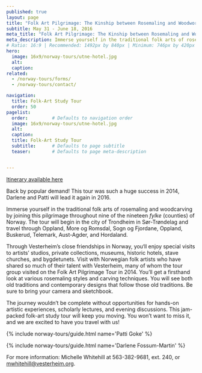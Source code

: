 ```yaml
---
published: true
layout: page
title: "Folk Art Pilgrimage: The Kinship between Rosemaling and Woodworking"
subtitle: May 31 - June 18, 2016 
meta_title: "Folk Art Pilgrimage: The Kinship between Rosemaling and Woodworking"
meta_description: Immerse yourself in the traditional folk arts of rosemaling and woodcarving on a pilgrimage through nine counties of Norway. 
# Ratio: 16:9 | Recommended: 1492px by 840px | Minimum: 746px by 420px
hero:
  image: 16x9/norway-tours/utne-hotel.jpg
  alt: 
  caption:
related:
  - /norway-tours/forms/
  - /norway-tours/contact/

navigation:
  title: Folk-Art Study Tour
  order: 50  
pagelist:
  order:         # Defaults to navigation order
  image: 16x9/norway-tours/utne-hotel.jpg
  alt: 
  caption:   
  title: Folk-Art Study Tour
  subtitle:      # Defaults to page subtitle
  teaser:        # Defaults to page meta-description


---
```

[Itinerary available here](/norway-tours/upcoming/folk-art/itinerary/201605/)

Back by popular demand! This tour was such a huge success in 2014, Darlene and Patti will lead it again in 2016.

Immerse yourself in the traditional folk arts of rosemaling and woodcarving by joining this pilgrimage throughout nine of the nineteen _fylke_ (counties) of Norway. The tour will begin in the city of Trondheim in Sør-Trøndelag and travel through Oppland, More og Romsdal, Sogn og  Fjordane, Oppland, Buskerud, Telemark, Aust-Agder, and Hordaland.

Through Vesterheim’s close friendships in Norway, you‘ll enjoy special visits to artists’ studios, private collections, museums, historic hotels, stave churches, and bygdetunets. Visit with Norwegian folk artists who have shared so much of their talent with Vesterheim, many of whom the tour group visited on the Folk Art Pilgrimage Tour in 2014. You’ll get a firsthand look at various rosemaling styles and carving techniques. You will see both old traditions and contemporary designs that follow those old traditions. Be sure to bring your camera and sketchbook. 

The journey wouldn’t be complete without opportunities for hands-on artistic experiences, scholarly lectures, and evening discussions. This jam-packed folk-art study tour will keep you moving. You won’t want to miss it, and we are excited to have you travel with us!

{% include norway-tours/guide.html name='Patti Goke' %}

{% include norway-tours/guide.html name='Darlene Fossum-Martin' %}

For more information: Michelle Whitehill at 563-382-9681, ext. 240, or [mwhitehill@vesterheim.org](mailto:mwhitehill@vesterheim.org).
